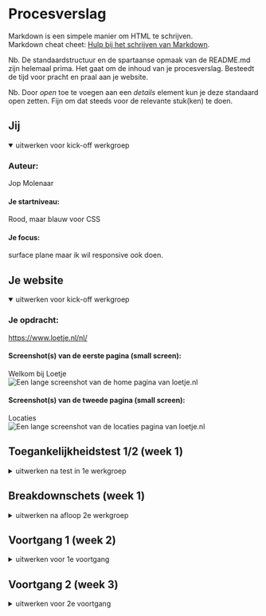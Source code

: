 # Procesverslag
Markdown is een simpele manier om HTML te schrijven.  
Markdown cheat cheet: [Hulp bij het schrijven van Markdown](https://github.com/adam-p/markdown-here/wiki/Markdown-Cheatsheet).

Nb. De standaardstructuur en de spartaanse opmaak van de README.md zijn helemaal prima. Het gaat om de inhoud van je procesverslag. Besteedt de tijd voor pracht en praal aan je website.

Nb. Door *open* toe te voegen aan een *details* element kun je deze standaard open zetten. Fijn om dat steeds voor de relevante stuk(ken) te doen.





## Jij

<details open>
  <summary>uitwerken voor kick-off werkgroep</summary>

  ### Auteur:
  Jop Molenaar

  #### Je startniveau:
  Rood, maar blauw voor CSS

  #### Je focus:
  surface plane maar ik wil responsive ook doen.
 
</details>





## Je website

<details open>
  <summary>uitwerken voor kick-off werkgroep</summary>

  ### Je opdracht:
  https://www.loetje.nl/nl/

  #### Screenshot(s) van de eerste pagina (small screen): 
  Welkom bij Loetje  
  <img src="readme-images/screencapture-loetje-nl-nl-2022-09-05-15_18_22.png" width="375px" alt="Een lange screenshot van de home pagina van loetje.nl">

  #### Screenshot(s) van de tweede pagina (small screen):
  Locaties  
  <img src="readme-images/screencapture-loetje-nl-nl-locaties-2022-09-05-15_20_46.png" width="375px" alt="Een lange screenshot van de locaties pagina van loetje.nl">
 
</details>



## Toegankelijkheidstest 1/2 (week 1)

<details>
  <summary>uitwerken na test in 1e werkgroep</summary>

  ### Bevindingen
  Lijst met je bevindingen die in de test naar voren kwamen:
  - De taal staat fout in de html.
  - De screenreader zegt bij de headings alleen banner.
  - De screenreader zegt sommige teksten wel op de banner en sommige niet.
  - Bij #delekkerstebiefstuk zijn de foto's een link 
  - Bij #delekkerstebiefstuk hoor je niet wat de foto is. 
  - Je komt vast te zitten in de popup met de screenreader.
  - Met Tab kan je soms niet goed zien waar je bent.(focus)
  - Bij de menu knopjes kan je helemaal niet zien dat je erop bent met tab.(focus)
  - Je kan met pijltjes alleen naar boven en beneden maar niet naar andere knopjes of links.
  - Menu heeft geen hover en sommige links hebben ook geen hover zoals een "lees meer" veranderd niet op de homepagina van een banner maar "menubeurt" veranderd wel.
  - Kleuren blind gaat gewoon goed.
  - Er is geen darkmode.
  - Elastiek om je vingers is geen probleem.
  - Bril met 2 blokjes: geen probleem.
  - Bril met vlekken: De toets onder de menukaart button kan je bijna niet lezen. Voor de rest is het geen probleem.
  - Bril met blur: niks te lezen.
  - Bril met geel filter: Alles is prima te lezen.
  - Bril met klein doorkijkpunt: links werden wazig waardoor ik bij de locatie pagina helemaal niks kan lezen. Bij de homepagina: kan headings lezen maar kleine tekst niet. Cadeaukaart en bieftsuk 0.0 kopjes is ook mielijk te zien. FAQ is ook moeilijk te lezen maar de kopjes kan ik wel lezen.
  - Ballon(concentratie): De welkom bij loetje tekst is een beetje lang.
  - Parkinson: Je kan alles aanklikken en goed scrollen. Knopjes en links zijn groot genoeg. Bij locaties zijn de locatie's een beetje gevoelig.




  #### Screenreader
  Hier korte omschrijving (met indien nodig afbeeldingen)
  <!-- - De taal staat fout in de html.
  - De screenreader zegt bij de headings alleen banner.
  - De screenreader zegt sommige teksten wel op de banner en sommige niet.
  - Bij #delekkerstebiefstuk zijn de foto's een link 
  - Bij #delekkerstebiefstuk hoor je niet wat de foto is. 
  - Je komt vast te zitten in de popup met de screenreader. -->

- De site kan zeker beter als je een screenreader gebruikt. De taal staat in het engels terwijl de site in het nederlands is en er staan wat alts niet goed.


  Hier een omschrijving van hoe het opgelost kan worden (met indien nodig afbeeldingen)
  
  - De taal goed zetten in de html, wat alts goed maken -> goede omschrijving. 


  #### Muis en Toetsenbord 
  Hier korte omschrijving (met indien nodig afbeeldingen)
  <!-- - Met Tab kan je soms niet goed zien waar je bent.(focus)
  - Bij de menu knopjes kan je helemaal niet zien dat je erop bent met tab.(focus)
  - Je kan met pijltjes alleen naar boven en beneden maar niet naar andere knopjes of links.
  - Menu heeft geen hover en sommige links hebben ook geen hover zoals een "lees meer" veranderd niet op de homepagina van een banner maar "menubeurt" veranderd wel. -->

- De focus state is niet goed ontworpen of ontbreekt, met de pijltjes kan je niet switchen tussen de linkjes, dit kan alleen met tab en hiermee kan je niet terug. Er ontbreken wat hover states.


  Hier een omschrijving van hoe het opgelost kan worden (met indien nodig afbeeldingen)
  - De focus state bij elk element waar je langs kan komen goed herkenbaar maken. Hover states aanmaken, kijken of je ook met pijltjes tussen linkjes kan switchen.

  #### Motoriek (shocks, elastiekjes)
  Hier korte omschrijving (met indien nodig afbeeldingen)
  <!-- - Elastiek om je vingers is geen probleem.
  - Ballon(concentratie): De welkom bij loetje tekst is een beetje lang.
  - Parkinson: Je kan alles aanklikken en goed scrollen. Knopjes en links zijn groot genoeg. Bij locaties zijn de locatie's een beetje gevoelig. -->

- Sommige teksten zijn iets te lang voor mensen met concentratie problemen, en bij de locatie pagina zijn de locatie's een beetje gevoelig. 

  Hier een omschrijving van hoe het opgelost kan worden (met indien nodig afbeeldingen)
- te lange teksten inkorten, overflow-x: snap nog iets op de locatie pagina toepassen.

  #### Visueel (brillen, contrast, kleurenblind, dark/light). 
  Hier korte omschrijving (met indien nodig afbeeldingen)
  

- Er ontbreekt een darkmode, en de brillen met blur, vlekken of kleine doorkijk gaatjes is de kleine tekst niet of erg lastig te lezen. Zeker op de locatie pagina.


  Hier een omschrijving van hoe het opgelost kan worden (met indien nodig afbeeldingen)
- contrast aansterken?, font size vergroten? 
</details>



## Breakdownschets (week 1)

<details>
  <summary>uitwerken na afloop 2e werkgroep</summary>

  ### de hele pagina: 
  <img src="readme-images/loetjetwee.png" width="375px" alt="breakdown van de hele pagina">

  ### dynamisch deel (bijv menu): 
  <img src="readme-images/loetje.png" width="375px" alt="breakdown van de hele tweede pagina">


</details>





## Voortgang 1 (week 2)

<details>
  <summary>uitwerken voor 1e voortgang</summary>

  ### Stand van zaken
  Hier dit ging goed & dit was lastig (neem ook screenshots op van delen van je website en code)
  De waardes vinden van bepaalde elementen ging goed maar het positioneren vind ik nog erg lastig, zeker omdat diegene die het heeft gemaakt het totaal niet semantisch in orde heeft gemaakt. Dit zorgt ervoor dat ik met minder middelen hetzelfde moet gaan maken. Vooral de navigatie van de header positioneren (hier gaat ook een vraag over) en eht eerste plaatje in de main vind ik lastig nu. Verder gaat het prima.

  <img src="readme-images/headerspacing.png" width="375px" alt="header spacing van loetje zelf">

  <img src="readme-images/eersteafbmain.png" width="375px" alt="eerste afbeelding in de main van mijn website">


  ### Agenda voor meeting
  samen met je groepje opstellen

  | Jop Molenaar   | Nina               | Liam          | Tijme        |
  | ---            | ---                | ---          | ---           |
  | dit bespreken  | en dit             | Niet aanwezig| Niet aanwezig |
  | en dat ook nog | dit als er tijd is |      .       | .             |
  | ...            | ...                | ...          | ...           |

Jop wil ik bespreken: 
- Cadeaukaart en bieftsuk 0.0 uit de lijst apart maken. (wrap en spacing met div, mag ik dat doen?)
- Mag ik een section plaatsen in de header om m zo te kunnen centreren als de pagina grooter wordt dan ...px
- Moet ik de header afbeelding als background img zetten ipv een img in de html? (zo wordt ie alleen niet opgenoemd door de screenreader denk ik)

Planning: Eerst alle css, terwijl je de css doet ben je bezig met de responsiveness en daarna ga ik pas extra css toepassen (dark mode, :active, :focus, :hover etc)



Nina wil dit bespreken:
Vraag week 2 (vorige week) Vraag? Hoe maak ik de achtergrond van mijn buttons transparent (omdat het foto's zijn in bepaalde vormen  

Antwoord: (HULP JOP) Zet de foto' als linkjes i.p.v buttons hierdoor wordt je achtergrond wel transparent.



  ### Verslag van meeting
  hier na afloop snel de uitkomsten van de meeting vastleggen

  - 2 aparte ul's gebruiken
  - 1 div mag ik gebruiken om zo de header te centreren.
  - position:absolute en verder nog wat dingen waardoor die nu goed staat.
  
  nog wat extra punten: 
  - Het font is hetzelfde nu
  - ik mag geen px gebruiken
  

</details>





## Voortgang 2 (week 3)

<details>
  <summary>uitwerken voor 2e voortgang</summary>

  ### Stand van zaken
  hier dit ging goed & dit was lastig (neem ook screenshots op van delen van je website en code)

  Ik heb hele goede voortgang geboekt. De site ziet er al bijna af uit. Wel heb ik nog wat kleine detail dingetjes die ik zelf niet wist op te lossen want dan zie ik niet precies wat er gebeurt in de code. Verder heb ik een aantal vragen waar ik het antwoord al bijna op weet maar voor de zekerheid ga ik het toch even vragen want wie weet kan je hetzelfde resultaat krijgen op een andere manier. 
  <img src="readme-images/" width="375px" alt="">
  <img src="readme-images/" width="375px" alt="">
  <img src="readme-images/" width="375px" alt="">

  ### Agenda voor meeting
  samen met je groepje opstellen

  | Jop     | Nina         | Liam    | Tijme       |
  | ---            | ---                | ---          | ---              |
  | dit bespreken  | en dit             | en ik dit    | en dan ik dat    |
  | en dat ook nog | dit als er tijd is | nog een punt | dit wil ik zeker |
  | ...            | ...                | ...          | ...              |


Jop wil dit bespreken: 
- De ene li is groter dan de ander als het grid komt in de main, hoe komt dat en hoe fix ik dit?
- Hoe zou ik de vragen buttons kunnen laten uitlklappen?
- Het kopje in de header bestaat uit 2 delen op de echte site. Mag ik dit laten of???
- Hoe kom ik aan de iconen van de socials?
- Moet ik die 5 verschillende foto's bovenaan in de main ook doen?



Nina wil dit bespreken: 
- Vraag 1: Logo staat nu heel raar geplaatst in mijn html, is hier een handigere manier voor?

- Vraag 2: Hoe zet ik uit dat het over elkaar gaat als ik het groter maak? ik heb width: VW gedaan en dat betekent dat het groot word als ik het groter maak en dat moet maar het moet niet over elkaar.

- Vraag 3: Ik loop vast met de achtergrond omdat dat allemaal met css is gedaan, hoe maak ik hier een begin mee?

- Vraag 4: Hoe geef ik een img/link een hover effect? 


Liam wil dit bespreken:



Tijme wil dit bespreken:

- Mag dit: < li >< a >< img >content< img >< a >< li >?
- Ga ik de goeie kant op met mijn radiobuttons?
- 3 verschillende labels?
- is er een manier om je hele site in 1 keer in het midden uit te lijnen?
- custom font: wat doe ik fout?????????
- is het mogelijk om de more knop naar rechts te flexen??

  ### Verslag van meeting
  hier na afloop snel de uitkomsten van de meeting vastleggen

- 100% height en margin-bottom = 0
- met  < details >
- verder vragen aan Sanne.
- de svg uit de html van loetje kopieren
- ja met en foto carrousel met snap type iets, en mss linkjes dat je naar die foto's kan gaan







## Toegankelijkheidstest 2/2 (week 4)

<details>
  <summary>uitwerken na test in 8e werkgroep</summary>

  ### Bevindingen
  Lijst met je bevindingen die in de test naar voren kwamen (geef ook aan wat er verbeterd is):
  Wat er nog mis is en nog verbeterd kan worden:
  
  De test ging goed. Je kan al zien dat mijn site toegangkelijker is dan de echte site. Dat komt omdat op elk element waar je op kan en zou moeten kunnen hoveren alles states zitten. Ook zijn die states duidelijker dan op de echte site. 
  De screennreader is duidelijk en staat op mijn site in de goede taal.
  Alle alts en aria-labels staan goed dus de mensen die niet goed kunnen zien en een screenreader gebruiken kunnen zich wat voorstellen van mijn site en ze worden niet gek van alle nmmers en dingen die worden opgenoemd als ze op een afbeelding komen zoals op de echte loetje website.

 Natuurlijk kunnen er altijd dingen beter en dat kwam ook uit de test. Die resultaten kan je hieronder zien.


  #### Screenreader

  - Bij de locatie pagina ziet de screenreader niet dat het een telefoonnummer is in de ul naast de map dus leest die dat als een groot getal op.


  Hier een omschrijving van hoe het opgelost kan worden (met indien nodig afbeeldingen)

  - Dit kan opgelost worden met aria-labels. 
   <img src="readme-images/" width="375px" alt="">


  #### Muis en Toetsenbord 

  - De tab functie bij het carousel doet het daar heel raar.
  - Bij de pagina "locaties" zijn de locaties geen buttons.
  - De linkjes op de foto's in de eerste sectie van de main hebben geen states.


  Hier een omschrijving van hoe het opgelost kan worden (met indien nodig afbeeldingen)
  - Ik heb een idee hoe ik dit kan oplossen maar daar heb ik wel javascript voor nodig. Dit is geen probleem maar ik heb nu al weer een stukje code maar dat doet het deels wel deels niet. Het doel van dat stukje code is dat het detecteerd wanneer een element in de lijst een focus heeft. En op deze actie komt er een class op de ul waardoor de 4 afbeeldingen worden verdeeld over de eerste sectie in de main waardoor ze allemaal tegelijkertijd te zien zijn. En dus geen rare dingen gebeuren waar content opeens verdwijnt.
  <img src="readme-images/javascriptcode.png" width="375px" alt="Stukje code van javascript">
  <img src="readme-images/contentweg.png" width="375px" alt="Content opeens weg als je door het carousel tabt">

  - Ik heb buttons om content in de li gezet. 
  - Ik heb er states voor geschreven.

  #### Motoriek (shocks, elastiekjes)

  - Met parkinson swipe ik perongeluk naar de locatie's pagina (de vorige pagina eigenlijk).

  Hier een omschrijving van hoe het opgelost kan worden (met indien nodig afbeeldingen)
  -  Dit heb ik op gelost met overscroll-behavior-x: none; het werkt nu wel maar ik moet nog even navragen of dit wel de beste oplossing is en of het wel mag.

  #### Visueel (brillen, contrast, kleurenblind, dark/light). 
  
  - Het kleinste lettertype is nog te klein. ("loetje is 45 jaar").
  - Er is nog geen darkmode.

  Hier een omschrijving van hoe het opgelost kan worden (met indien nodig afbeeldingen)
  - Ik heb ik de @media op verschillende breakpoints het lettertype vergroot. 
  en sowieso het kleinste lettertype 1em gegeven.
  - De darkmode ga ik nog maken.



</details>





## Voortgang 3 (week 4)

<details>
  <summary>uitwerken voor 3e voortgang</summary>

  ### Stand van zaken
  hier dit ging goed & dit was lastig (neem ook screenshots op van delen van je website en code)

  De voortgang gaat prima, heb nog wat laatste dingetjes die ik nog moet oplossen.
  heb niet super veel vooruitgang geboekt met de opmaak van de site maar heb vooral tijd besteedt aan het opruimen van de css.
  <img src="readme-images/homeeerstestuk.png" width="375px" alt="homepagina eerste stuk">
  <img src="readme-images/hometweedestuk.png" width="375px" alt="homepagina tweede stuk">
  <img src="readme-images/locatiepaginaaf" width="375px" alt="Locaties pagina">



  ### Agenda voor meeting
  samen met je groepje opstellen

  | Jop            | Nina               | tijme        | liam             |
  | ---            | ---                | ---          | ---              |
  | dit bespreken  | en dit             | en ik dit    | en dan ik dat    |
  | en dat ook nog | dit als er tijd is | nog een punt | dit wil ik zeker |
  | ...            | ...                | ...          | ...              |


Vragen Jop:
- Ik heb een idee hoe ik dat probleem bij de eerste sectie bij de main kan oplossen maar ik heb nu een stukje code in javascript daarvoor maar dat doet het deels wel deels niet. Het doel van dat stukje code is dat het ziet wanneer een element in de lijst een focus heeft. En op deze actie komt er een class op de ul waardoor de 4 afbeeldingen worden verdeeld over de eerste sectie in de main waardoor ze allemaal tegelijkertijd te zien zijn. En dus geen rare dingen gebeuren waar content opeens verdwijnt.
 -  ik heb overscroll-behavior-x: none; gebruikt, het werkt nu wel maar is dit wel de beste oplossing en mag het wel.
 <!-- knopje van maken -->
 - de main bugged bij mij.
 <img src="readme-images/bugscreenshot.png" width="375px" alt="Bug na refresh">
<img src="readme-images/bugscreenshottwee.png" width="375px" alt="Bug na refresh twee">

- En ik heb een vraag over dat 1 van de titels aan de kant blijft plakken zoals dit:
<img src="readme-images/htweeaandekantvast" width="375px" alt="h2 aan de kant">

Vragen Nina:
- Background kleur bij mijn 2de pagina moet zwart, ik heb beide mijn body’s een class gegeven alleen het doet gek als ik verander, hoe los ik dit op?
- Hulp bij dark/light mode bij me site, invert of filter voor mijn achtergrond?
- Pijl als je op klikt dat het dan weer naar boven springt (2de pagina)

Vragen Tijme:

- Waarom luistert 1e <li> niet naar justify content en de andere wel?
- Kan een border uitvagen op het einde?
-  Hoe 2 texten in een container uit elkaar zetten? (Mag je 2 html elementen gebruiken?)

Vragen Liam:


  ### Verslag van meeting
  hier na afloop snel de uitkomsten van de meeting vastleggen

  - punt 1
  - punt 2
  - nog een punt
  - ...

</details>





## Eindgesprek (week 5)

<details>
  <summary>uitwerken voor eindgesprek</summary>

  ### Je uitkomst - karakteristiek screenshots:
  <img src="readme-images/dummy-plaatje.jpg" width="375px" alt="uitomst opdracht 1">


  ### Dit ging goed/Heb ik geleerd: 
  Korte omschrijving met plaatjes

  <img src="readme-images/dummy-plaatje.jpg" width="375px" alt="top">


  ### Dit was lastig/Is niet gelukt:
  Korte omschrijving met plaatjes

  <img src="readme-images/dummy-plaatje.jpg" width="375px" alt="bummer">
</details>





## Bronnenlijst

<details open>
  <summary>continu bijhouden terwijl je werkt</summary>

  Nb. Wees specifiek ('css-tricks' als bron is bijv. niet specifiek genoeg).

  1. bron 1
  2. bron 2
  3. ...

</details>
